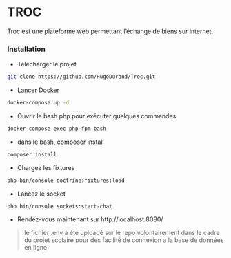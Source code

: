 # TROC

Troc est une plateforme web permettant l’échange de biens sur internet.

### Installation

* Télécharger le projet
```sh
git clone https://github.com/HugoDurand/Troc.git
```

* Lancer Docker
```sh
docker-compose up -d
```

* Ouvrir le bash php pour exécuter quelques commandes
```sh
docker-compose exec php-fpm bash
```

* dans le bash, composer install
```sh
composer install
```

* Chargez les fixtures
```sh
php bin/console doctrine:fixtures:load
```

* Lancez le socket
```sh
php bin/console sockets:start-chat
```

* Rendez-vous maintenant sur http://localhost:8080/


> le fichier .env a été uploadé sur le repo volontairement dans le cadre du projet scolaire pour des facilité de connexion a la base de données en ligne